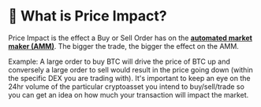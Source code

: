 # 💸 What is Price Impact?

Price Impact is the effect a Buy or Sell Order has on the [**automated market maker (AMM)**](https://academy.binance.com/en/articles/what-is-an-automated-market-maker-amm). The bigger the trade, the bigger the effect on the AMM.

&#x20;

Example: A large order to buy BTC will drive the price of BTC up and conversely a large order to sell would result in the price going down (within the specific DEX you are trading with). It's important to keep an eye on the 24hr volume of the particular cryptoasset you intend to buy/sell/trade so you can get an idea on how much your transaction will impact the market.
